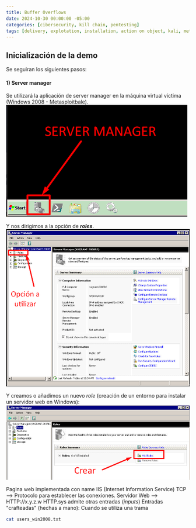 ```yaml
---
title: Buffer Overflows
date: 2024-10-30 00:00:00 -05:00
categories: [cibersecurity, kill chain, pentesting]
tags: [delivery, explotation, installation, action on object, kali, metasploit]  # TAG names should always be lowercase
---
```


## Inicialización de la demo
Se seguiran los siguientes pasos:
#### 1) **Server manager**
Se utilizará la aplicación de server manager en la máquina virtual víctima (Windows 2008 - Metasploitbale).
![alt text](/assets/images/images_post_004/server_manager.png)

Y nos dirigimos a la opción de **_roles_**.
![alt text](/assets/images/images_post_004/roles_option.png)

Y creamos o añadimos un nuevo *role* (creación de un entorno para instalar un servidor web en Windows):
![alt text](image.png)

Pagina web implementada con name IIS (Internet Information Service)
TCP --> Protocolo para establecer las conexiones.
Servidor Web --> HTTP://x.y.z.w
HTTP.sys admite otras entradas (_inputs_)
Entradas "crafteadas" (hechas a mano): Cuando se utiliza una trama

```bash
cat users_win2008.txt
```


